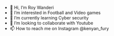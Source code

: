 - 👋 Hi, I’m Roy Wanderi 
- 👀 I’m interested in Football and Video games
- 🌱 I’m currently learning Cyber security
- 💞️ I’m looking to collaborate with Youtube
- 📫 How to reach me on Instagram @kenyan_fury
